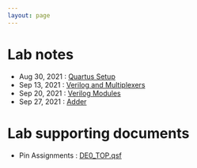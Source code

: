 ```yaml
---
layout: page
---
```

# Lab notes

- Aug 30, 2021 : [Quartus Setup](/lab_pdfs/ECE275_Lab1_Quartus_Setup.pdf)
- Sep 13, 2021 : [Verilog and Multiplexers](/lab_pdfs/ECE275_Lab2_Multiplexers_Verilog_and_Schematics.pdf)
- Sep 20, 2021 : [Verilog Modules](/lab_pdfs/ECE275_Lab3_Verilog_Modules.pdf)
- Sep 27, 2021 : [Adder](/lab_pdfs/ECE275_Lab4.pdf)

# Lab supporting documents

- Pin Assignments : [DE0_TOP.qsf](/lab_pdfs/DE0_TOP.qsf)
